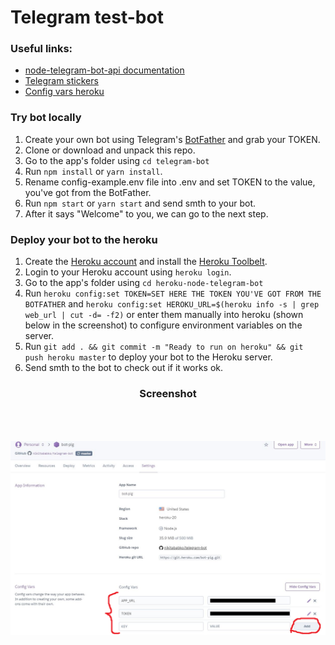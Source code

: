 # Telegram test-bot

### Useful links:

- [node-telegram-bot-api documentation](https://github.com/yagop/node-telegram-bot-api)
- [Telegram stickers](https://tlgrm.ru/stickers)
- [Config vars heroku](https://devcenter.heroku.com/articles/config-vars)

### Try bot locally

1. Create your own bot using Telegram's [BotFather](https://core.telegram.org/bots#3-how-do-i-create-a-bot) and grab your TOKEN.
2. Clone or download and unpack this repo.
3. Go to the app's folder using `cd telegram-bot`
4. Run `npm install` or `yarn install`.
5. Rename config-example.env file into .env and set TOKEN to the value, you've got from the BotFather.
6. Run `npm start` or `yarn start` and send smth to your bot.
7. After it says "Welcome" to you, we can go to the next step.

### Deploy your bot to the heroku

1. Create the [Heroku account](https://heroku.com) and install the [Heroku Toolbelt](https://toolbelt.heroku.com/).
2. Login to your Heroku account using `heroku login`.
3. Go to the app's folder using `cd heroku-node-telegram-bot`
4. Run `heroku config:set TOKEN=SET HERE THE TOKEN YOU'VE GOT FROM THE BOTFATHER` and `heroku config:set HEROKU_URL=$(heroku info -s | grep web_url | cut -d= -f2)` or enter them manually into heroku (shown below in the screenshot) to configure environment variables on the server.
5. Run `git add . && git commit -m "Ready to run on heroku" && git push heroku master` to deploy your bot to the Heroku server.
6. Send smth to the bot to check out if it works ok.

<div align="center" >
  <h3>Screenshot</h3>
  <img style="margin:50px 0;" src="screenshot.png" />
</div>
